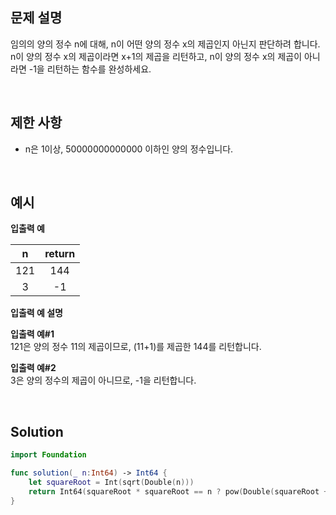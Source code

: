 ## 문제 설명

임의의 양의 정수 n에 대해, n이 어떤 양의 정수 x의 제곱인지 아닌지 판단하려 합니다.
n이 양의 정수 x의 제곱이라면 x+1의 제곱을 리턴하고, n이 양의 정수 x의 제곱이 아니라면 -1을 리턴하는 함수를 완성하세요.

</br>

## 제한 사항

- n은 1이상, 50000000000000 이하인 양의 정수입니다.

</br>

## 예시

**입출력 예**

|  n   | return |
| :--: | :----: |
| 121  |  144   |
|  3   |   -1   |

**입출력 예 설명**

**입출력 예#1**  
121은 양의 정수 11의 제곱이므로, (11+1)를 제곱한 144를 리턴합니다.

**입출력 예#2**  
3은 양의 정수의 제곱이 아니므로, -1을 리턴합니다.

</br>

## Solution

```swift
import Foundation

func solution(_ n:Int64) -> Int64 {
    let squareRoot = Int(sqrt(Double(n)))
    return Int64(squareRoot * squareRoot == n ? pow(Double(squareRoot + 1), 2.0) : -1)
}
```

